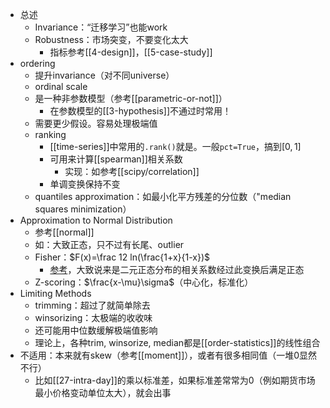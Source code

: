 - 总述
  - Invariance：“迁移学习”也能work
  - Robustness：市场突变，不要变化太大
    - 指标参考[[4-design]]，[[5-case-study]]
- ordering
  - 提升invariance（对不同universe）
  - ordinal scale
  - 是一种非参数模型（参考[[parametric-or-not]]）
    - 在参数模型的[[3-hypothesis]]不通过时常用！
  - 需要更少假设。容易处理极端值
  - ranking
    - [[time-series]]中常用的`.rank()`就是。一般`pct=True`，搞到$[0,1]$
    - 可用来计算[[spearman]]相关系数
      - 实现：如参考[[scipy/correlation]]
    - 单调变换保持不变
  - quantiles approximation：如最小化平方残差的分位数（"median squares minimization）
- Approximation to Normal Distribution
  - 参考[[normal]]
  - 如：大致正态，只不过有长尾、outlier
  - Fisher：$F(x)=\frac 12 ln(\frac{1+x}{1-x})$
    - [参考](https://en.wikipedia.org/wiki/Fisher_transformation)，大致说来是二元正态分布的相关系数经过此变换后满足正态
  - Z-scoring：$\frac{x-\mu}\sigma$（中心化，标准化）
- Limiting Methods
  - trimming：超过了就简单除去
  - winsorizing：太极端的收收味
  - 还可能用中位数缓解极端值影响
  - 理论上，各种trim, winsorize, median都是[[order-statistics]]的线性组合
- 不适用：本来就有skew（参考[[moment]]），或者有很多相同值（一堆0显然不行）
  - 比如[[27-intra-day]]的乘以标准差，如果标准差常常为0（例如期货市场最小价格变动单位太大），就会出事